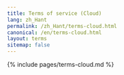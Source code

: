 ```yaml
---
title: Terms of service (Cloud) 
lang: zh_Hant
permalink: /zh_Hant/terms-cloud.html
canonical: /en/terms-cloud.html
layout: terms
sitemap: false
---
```


{% include pages/terms-cloud.md %}
